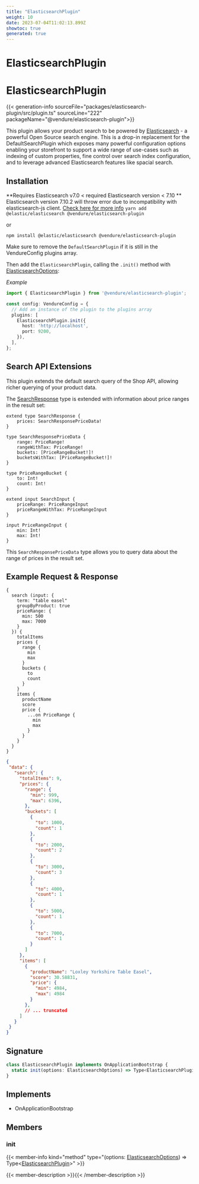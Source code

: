 ```yaml
---
title: "ElasticsearchPlugin"
weight: 10
date: 2023-07-04T11:02:13.899Z
showtoc: true
generated: true
---
```

<!-- This file was generated from the Vendure source. Do not modify. Instead, re-run the "docs:build" script -->

# ElasticsearchPlugin
<div class="symbol">


# ElasticsearchPlugin

{{< generation-info sourceFile="packages/elasticsearch-plugin/src/plugin.ts" sourceLine="222" packageName="@vendure/elasticsearch-plugin">}}

This plugin allows your product search to be powered by [Elasticsearch](https://github.com/elastic/elasticsearch) - a powerful Open Source search
engine. This is a drop-in replacement for the DefaultSearchPlugin which exposes many powerful configuration options enabling your storefront
to support a wide range of use-cases such as indexing of custom properties, fine control over search index configuration, and to leverage
advanced Elasticsearch features like spacial search.

## Installation

**Requires Elasticsearch v7.0 < required Elasticsearch version < 7.10 **
Elasticsearch version 7.10.2 will throw error due to incompatibility with elasticsearch-js client.
[Check here for more info](https://github.com/elastic/elasticsearch-js/issues/1519)
`yarn add @elastic/elasticsearch @vendure/elasticsearch-plugin`

or

`npm install @elastic/elasticsearch @vendure/elasticsearch-plugin`

Make sure to remove the `DefaultSearchPlugin` if it is still in the VendureConfig plugins array.

Then add the `ElasticsearchPlugin`, calling the `.init()` method with <a href='/typescript-api/core-plugins/elasticsearch-plugin/elasticsearch-options#elasticsearchoptions'>ElasticsearchOptions</a>:

*Example*

```ts
import { ElasticsearchPlugin } from '@vendure/elasticsearch-plugin';

const config: VendureConfig = {
  // Add an instance of the plugin to the plugins array
  plugins: [
    ElasticsearchPlugin.init({
      host: 'http://localhost',
      port: 9200,
    }),
  ],
};
```

## Search API Extensions
This plugin extends the default search query of the Shop API, allowing richer querying of your product data.

The [SearchResponse](/docs/graphql-api/admin/object-types/#searchresponse) type is extended with information
about price ranges in the result set:
```SDL
extend type SearchResponse {
    prices: SearchResponsePriceData!
}

type SearchResponsePriceData {
    range: PriceRange!
    rangeWithTax: PriceRange!
    buckets: [PriceRangeBucket!]!
    bucketsWithTax: [PriceRangeBucket!]!
}

type PriceRangeBucket {
    to: Int!
    count: Int!
}

extend input SearchInput {
    priceRange: PriceRangeInput
    priceRangeWithTax: PriceRangeInput
}

input PriceRangeInput {
    min: Int!
    max: Int!
}
```

This `SearchResponsePriceData` type allows you to query data about the range of prices in the result set.

## Example Request & Response

```SDL
{
  search (input: {
    term: "table easel"
    groupByProduct: true
    priceRange: {
      min: 500
      max: 7000
    }
  }) {
    totalItems
    prices {
      range {
        min
        max
      }
      buckets {
        to
        count
      }
    }
    items {
      productName
      score
      price {
        ...on PriceRange {
          min
          max
        }
      }
    }
  }
}
```

```JSON
{
 "data": {
   "search": {
     "totalItems": 9,
     "prices": {
       "range": {
         "min": 999,
         "max": 6396,
       },
       "buckets": [
         {
           "to": 1000,
           "count": 1
         },
         {
           "to": 2000,
           "count": 2
         },
         {
           "to": 3000,
           "count": 3
         },
         {
           "to": 4000,
           "count": 1
         },
         {
           "to": 5000,
           "count": 1
         },
         {
           "to": 7000,
           "count": 1
         }
       ]
     },
     "items": [
       {
         "productName": "Loxley Yorkshire Table Easel",
         "score": 30.58831,
         "price": {
           "min": 4984,
           "max": 4984
         }
       },
       // ... truncated
     ]
   }
 }
}
```

## Signature

```TypeScript
class ElasticsearchPlugin implements OnApplicationBootstrap {
  static init(options: ElasticsearchOptions) => Type<ElasticsearchPlugin>;
}
```
## Implements

 * OnApplicationBootstrap


## Members

### init

{{< member-info kind="method" type="(options: <a href='/typescript-api/core-plugins/elasticsearch-plugin/elasticsearch-options#elasticsearchoptions'>ElasticsearchOptions</a>) => Type&#60;<a href='/typescript-api/core-plugins/elasticsearch-plugin/#elasticsearchplugin'>ElasticsearchPlugin</a>&#62;"  >}}

{{< member-description >}}{{< /member-description >}}


</div>
